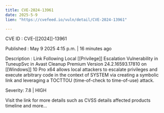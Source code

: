 ```yaml
---
title: CVE-2024-13961
date: 2025-5-9
lien: "https://cvefeed.io/vuln/detail/CVE-2024-13961"

---
```


CVE ID : CVE-[[2024]]-13961

Published :  May 9
2025
4:15 p.m. | 16 minutes ago

Description : Link Following Local [[Privilege]] Escalation Vulnerability in TuneupSvc in Avast Cleanup Premium Version 24.2.16593.17810 on [[Windows]] 10 Pro x64 allows local attackers to escalate privileges and execute arbitrary code in the context of SYSTEM via creating a symbolic link and leveraging a TOCTTOU (time-of-check to time-of-use) attack.

Severity: 7.8 | HIGH

Visit the link for more details
such as CVSS details
affected products
timeline
and more...

